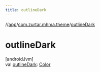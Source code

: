 ```yaml
---
title: outlineDark
---
```

//[app](../../index.html)/[com.zurtar.mhma.theme](index.html)/[outlineDark](outline-dark.html)



# outlineDark



[androidJvm]\
val [outlineDark](outline-dark.html): [Color](https://developer.android.com/reference/kotlin/androidx/compose/ui/graphics/Color.html)



